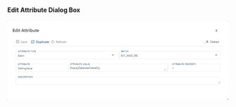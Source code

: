 #### Edit Attribute Dialog Box  

![Add Object Dialog Box](images/bimlflex-app-dialog-edit-attribute.png "Add Object Dialog Box")  
